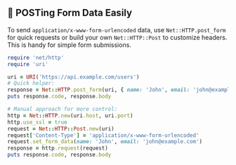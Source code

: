 ## 📝 POSTing Form Data Easily

To send `application/x-www-form-urlencoded` data, use `Net::HTTP.post_form` for quick requests or build your own `Net::HTTP::Post` to customize headers. This is handy for simple form submissions.

```ruby
require 'net/http'
require 'uri'

uri = URI('https://api.example.com/users')
# Quick helper:
response = Net::HTTP.post_form(uri, { name: 'John', email: 'john@example.com' })
puts response.code, response.body

# Manual approach for more control:
http = Net::HTTP.new(uri.host, uri.port)
http.use_ssl = true
request = Net::HTTP::Post.new(uri)
request['Content-Type'] = 'application/x-www-form-urlencoded'
request.set_form_data(name: 'John', email: 'john@example.com')
response = http.request(request)
puts response.code, response.body
```